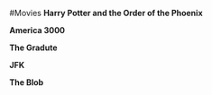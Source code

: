 #Movies
**Harry Potter and the Order of the Phoenix**

**America 3000**

**The Gradute**

**JFK**

**The Blob**